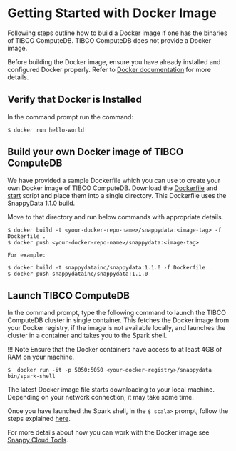 <a id="getting-started-with-docker-image"></a>
# Getting Started with Docker Image

Following steps outline how to build a Docker image if one has the binaries of TIBCO ComputeDB.
TIBCO ComputeDB does not provide a Docker image.

Before building the Docker image, ensure you have already installed and configured Docker properly. Refer to [Docker documentation](http://docs.docker.com/installation/) for more details.

## Verify that Docker is Installed</br> 
In the command prompt run the command:

```pre
$ docker run hello-world

```

<a id="build-your-docker"></a>
## Build your own Docker image of TIBCO ComputeDB</br>

We have provided a sample Dockerfile which you can use to create your own Docker image of TIBCO ComputeDB.
Download the [Dockerfile](https://github.com/SnappyDataInc/snappy-cloud-tools/blob/master/docker/Dockerfile) and
[start](https://github.com/SnappyDataInc/snappy-cloud-tools/blob/master/docker/start) script and place them into a single directory. This Dockerfile uses the SnappyData 1.1.0 build.

Move to that directory and run below commands with appropriate details.

    $ docker build -t <your-docker-repo-name>/snappydata:<image-tag> -f Dockerfile .
    $ docker push <your-docker-repo-name>/snappydata:<image-tag>

    For example:

    $ docker build -t snappydatainc/snappydata:1.1.0 -f Dockerfile .
    $ docker push snappydatainc/snappydata:1.1.0


## Launch TIBCO ComputeDB</br>
In the command prompt, type the following command to launch the TIBCO ComputeDB cluster in single container.
This fetches the Docker image from your Docker registry, if the image is not available locally, and launches the cluster in a container and takes you to the Spark shell.

!!! Note
	Ensure that the Docker containers have access to at least 4GB of RAM on your machine.

```pre
$  docker run -it -p 5050:5050 <your-docker-registry>/snappydata bin/spark-shell
```

The latest Docker image file starts downloading to your local machine. Depending on your network connection, it may take some time. </br>

Once you have launched the Spark shell, in the `$ scala>` prompt, follow the steps explained [here](using_spark_scala_apis.md).</br>

For more details about how you can work with the Docker image see [Snappy Cloud Tools](https://github.com/SnappyDataInc/snappy-cloud-tools/tree/master/docker).
